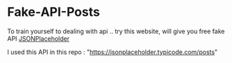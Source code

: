 # Fake-API-Posts

To train yourself to dealing with api .. 
try this website, will give you free fake API [JSONPlaceholder](https://jsonplaceholder.typicode.com/)

I used this API in this repo : "https://jsonplaceholder.typicode.com/posts"
